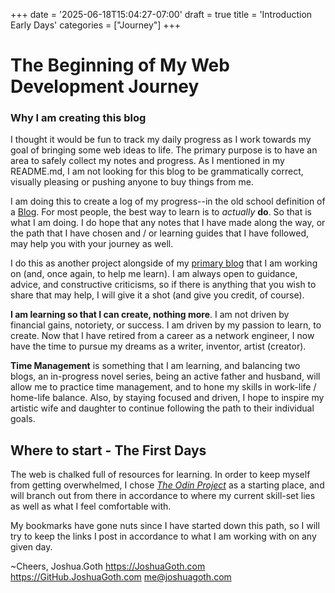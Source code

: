 +++
date = '2025-06-18T15:04:27-07:00'
draft = true
title = 'Introduction Early Days'
categories = ["Journey"]
+++
# The Beginning of My Web Development Journey

### Why I am creating this blog
I thought it would be fun to track my daily progress as I work towards my goal of bringing some web ideas to life. The primary purpose is to have an area to safely collect my notes and progress. As I mentioned in my README.md, I am not looking for this blog to be grammatically correct, visually pleasing or pushing anyone to buy things from me. 

I am doing this to create a log of my progress--in the old school definition of a [Blog](https://en.wikipedia.org/wiki/Blog). For most people, the best way to learn is to *actually* **do**. So that is what I am doing. I do hope that any notes that I have made along the way, or the path that I have chosen and / or learning guides that I have followed, may help you with your journey as well. 

I do this as another project alongside of my [primary blog](https://JoshuaGoth.com) that I am working on (and, once again, to help me learn). I am always open to guidance, advice, and constructive criticisms, so if there is anything that you wish to share that may help, I will give it a shot (and give you credit, of course).

**I am learning so that I can create, nothing more**. I am not driven by financial gains, notoriety, or success. I am driven by my passion to learn, to create. Now that I have retired from a career as a network engineer, I now have the time to pursue my dreams as a writer, inventor, artist (creator). 

**Time Management** is something that I am learning, and balancing two blogs, an in-progress novel series, being an active father and husband, will allow me to practice time management, and to hone my skills in work-life / home-life balance. Also, by staying focused and driven, I hope to inspire my artistic wife and daughter to continue following the path to their individual goals. 

## Where to start - The First Days
The web is chalked full of resources for learning. In order to keep myself from getting overwhelmed, I chose [*The Odin Project*](https://theodinproject.com) as a starting place, and will branch out from there in accordance to where my current skill-set lies as well as what I feel comfortable with. 

My bookmarks have gone nuts since I have started down this path, so I will try to keep the links I post in accordance to what I am working with on any given day. 

~Cheers,
Joshua.Goth
https://JoshuaGoth.com
https://GitHub.JoshuaGoth.com
me@joshuagoth.com
